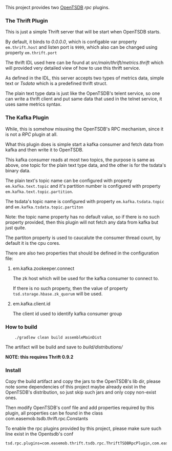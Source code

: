 This project provides two [OpenTSDB](http://opentsdb.net) *rpc* plugins.

### The Thrift Plugin

This is just a simple Thrift server that will be start when OpenTSDB starts.

By default, it binds to _0.0.0.0_, which is configable var property `em.thrift.host` and listen port is `9999`,
 which also can be changed using property `em.thrift.port`

The thrift IDL used here can be found at _src/main/thrift/metrics.thrift_ which will
 provided very detailed view of how to use this thrift service.

As defined in the IDL, this server accepts two types of metrics data, simple text or *Tsdata* which is a predefined
thrift struct.

The plain text type data is just like the OpenTSDB's telent service, so one can write a thrift client and put same data
that used in the telnet service, it uses same metrics syntax.


### The Kafka Plugin

While, this is somehow misusing the OpenTSDB's RPC mechanism, since it is not a *RPC* plugin at all.

What this plugin does is simple start a kafka consumer and fetch data from kafka and then write it to OpenTSDB.

This kafka consumer reads at most two topics, the purpose is same as above, one topic for the plain text type data,
and the other is for the tsdata's binary data.

The plain text's topic name can be configured with property `em.kafka.text.topic` and it's partition number is configured
with property `em.kafka.text.topic.partition`.

The tsdata's topic name is configured with property `em.kafka.tsdata.topic` and `em.kafka.tsdata.topic.partiton`

Note: the topic name property has no default value, so if there is no such property provided, then this plugin will not fetch
any data from kafka but just quite.

The partiton property is used to caucalute the consumer thread count, by default it is the cpu cores.

There are also two properties that should be defined in the configuration file:

1. em.kafka.zookeeper.connect

    The zk host which will be used for the kafka consumer to connect to.

    If there is no such property, then the value of property `tsd.storage.hbase.zk_quorum` will be used.

2. em.kafka.client.id

    The client id used to identify kafka consumer group



### How to build

        ./gradlew clean build assembleMainDist

The artifact will be build and save to *build/distributions/*

**NOTE: this requires Thrift 0.9.2**

### Install

Copy the build artifact and copy the jars to the OpenTSDB's lib dir, please note some dependencies of this project maybe already
exist in the OpenTSDB's distribution, so just skip such jars and only copy non-exist ones.

Then modify OpenTSDB's conf file and add properties required by this plugin,
all properties can be found in the class com.easemob.tsdb.thrift.rpc.Constants

To enable the rpc plugins provided by this project, please make sure such line exist in the Opentsdb's conf

    tsd.rpc.plugins=com.easemob.thrift.tsdb.rpc.ThriftTSDBRpcPlugin,com.easemob.tsdb.kafka.plugin.KafkaConsumerRPCPlugin
